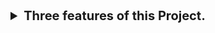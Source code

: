 <details>
<summary style="font-weight: bold; font-size:20px">Three features of this Project.</summary>

1. Donation: In this project, users can contribute to various charitable causes or initiatives. This platform provides a user-friendly interface for selecting `donation categories`, `viewing project details`, and making `contributions`.

2. Toast: This project has included `toast` notifications. When the user tries to `Donate` in the same category & when he completes the donation then toasts are displayed.

3. Category Search: This project also includes category-based search functionality. Users can filter and find specific donation initiatives easily. Like users can search for `health`, `education`, `clothing`, `food`, or other categories of interest.

</details>